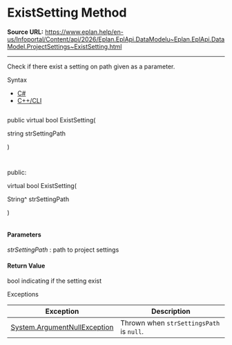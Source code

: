 # ExistSetting Method

**Source URL:** https://www.eplan.help/en-us/Infoportal/Content/api/2026/Eplan.EplApi.DataModelu~Eplan.EplApi.DataModel.ProjectSettings~ExistSetting.html

---

Check if there exist a setting on path given as a parameter.

Syntax

- [C#](#i-syntax-CS)
- [C++/CLI](#i-syntax-CPP2005)

```
```
public virtual bool ExistSetting( 

   string strSettingPath

)
```
```

```
```
public:

virtual bool ExistSetting( 

   String^ strSettingPath

)
```
```

#### Parameters

*strSettingPath*
:   path to project settings

#### Return Value

bool indicating if the setting exist

Exceptions

| Exception | Description |
| --- | --- |
| [System.ArgumentNullException](#) | Thrown when `strSettingsPath` is `null`. |
